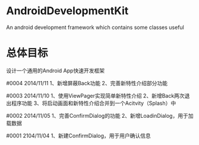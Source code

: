AndroidDevelopmentKit
=====================

An android development framework which contains some classes useful

总体目标
=====================
设计一个通用的Android App快速开发框架

#0004 2014/11/11
      1、新增屏蔽Back功能
      2、完善新特性介绍部分功能

#0003 2014/11/10
      1、使用ViewPager实现简单新特性介绍
      2、新增Back两次退出程序功能
      3、将启动画面和新特性介绍合并到一个Acitvity（Splash）中
      
#0002 2014/11/05
      1、完善ConfirmDialog的功能
      2、新增LoadinDialog，用于加载数据
      
#0001 2104/11/04
      1、新建ConfirmDialog，用于用户确认信息
